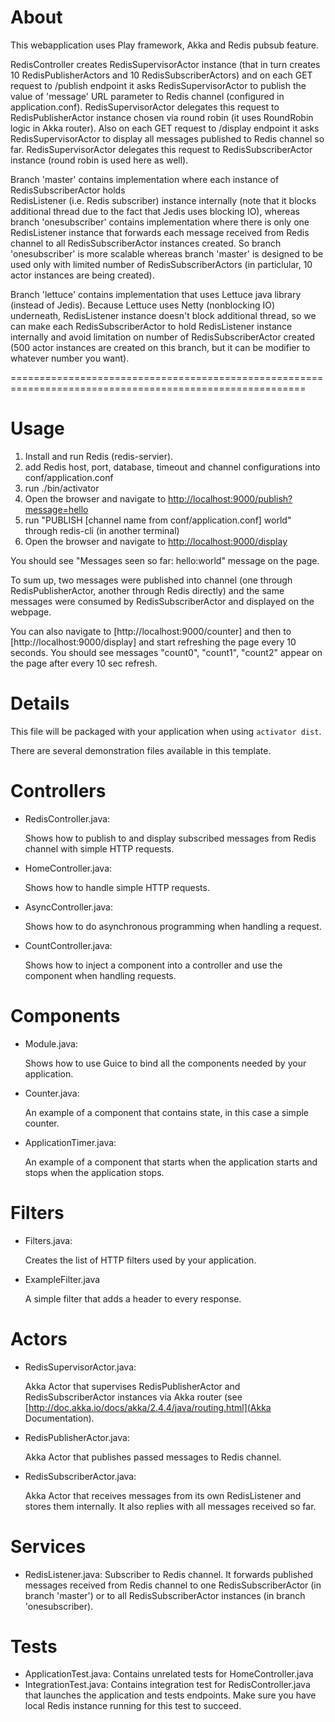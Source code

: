 About
=====

This webapplication uses Play framework, Akka and Redis pubsub feature.

RedisController creates RedisSupervisorActor instance (that in turn creates 10 RedisPublisherActors and 10 RedisSubscriberActors) and on each GET request to /publish endpoint it asks RedisSupervisorActor to publish the value of 'message' URL parameter to Redis channel (configured in application.conf). RedisSupervisorActor delegates this request to RedisPublisherActor instance chosen via round robin (it uses RoundRobin logic in Akka router). Also on each GET request to /display endpoint it asks RedisSupervisorActor to display all messages published to Redis channel so far. RedisSupervisorActor delegates this request to RedisSubscriberActor instance (round robin is used here as well).

Branch 'master' contains implementation where each instance of RedisSubscriberActor holds  
RedisListener (i.e. Redis subscriber) instance internally (note that it blocks additional 
thread due to the fact that Jedis uses blocking IO), whereas branch 'onesubscriber' contains 
implementation where there is only one RedisListener instance that forwards each message received 
from Redis channel to all RedisSubscriberActor instances created. So branch 'onesubscriber' is 
more scalable whereas branch 'master' is designed to be used only with limited number of 
RedisSubscriberActors (in particlular, 10 actor instances are being created). 

Branch 'lettuce' contains implementation that uses Lettuce java library (instead of Jedis). 
Because Lettuce uses Netty (nonblocking IO) underneath, RedisListener instance doesn't block 
additional thread, so we can make each RedisSubscriberActor to hold RedisListener instance 
internally and avoid limitation on number of RedisSubscriberActor created (500 actor instances 
are created on this branch, but it can be modifier to whatever number you want).

=========================================================================================================

Usage
=====

1. Install and run Redis (redis-servier).
2. add Redis host, port, database, timeout and channel configurations into conf/application.conf
3. run ./bin/activator
4. Open the browser and navigate to [http://localhost:9000/publish?message=hello](http://localhost:9000/publish?message=hello)
5. run "PUBLISH [channel name from conf/application.conf] world" through redis-cli (in another terminal)
6. Open the browser and navigate to [http://localhost:9000/display](http://localhost:9000/display)

You should see "Messages seen so far: hello:world" message on the page. 

To sum up, two messages were published into channel (one through RedisPublisherActor, another through Redis directly) 
and the same messages were consumed by RedisSubscriberActor and displayed on the webpage.

You can also navigate to [http://localhost:9000/counter] and then to [http://localhost:9000/display] and start refreshing 
the page every 10 seconds. You should see messages "count0", "count1", "count2" appear on the page after every 10 sec refresh.

Details
=======

This file will be packaged with your application when using `activator dist`.

There are several demonstration files available in this template.

Controllers
===========
- RedisController.java:

  Shows how to publish to and display subscribed messages from Redis channel with simple HTTP requests.

- HomeController.java:

  Shows how to handle simple HTTP requests.

- AsyncController.java:

  Shows how to do asynchronous programming when handling a request.

- CountController.java:

  Shows how to inject a component into a controller and use the component when
  handling requests.

Components
==========

- Module.java:

  Shows how to use Guice to bind all the components needed by your application.

- Counter.java:

  An example of a component that contains state, in this case a simple counter.

- ApplicationTimer.java:

  An example of a component that starts when the application starts and stops
  when the application stops.

Filters
=======

- Filters.java:

  Creates the list of HTTP filters used by your application.

- ExampleFilter.java

  A simple filter that adds a header to every response.
  
Actors
======
- RedisSupervisorActor.java:
  
  Akka Actor that supervises RedisPublisherActor and RedisSubscriberActor instances via Akka router (see [http://doc.akka.io/docs/akka/2.4.4/java/routing.html](Akka Documentation).

- RedisPublisherActor.java:

  Akka Actor that publishes passed messages to Redis channel.
  
- RedisSubscriberActor.java:

  Akka Actor that receives messages from its own RedisListener and stores them internally. 
  It also replies with all messages received so far. 
  
Services
========

- RedisListener.java:
  Subscriber to Redis channel. It forwards published messages received from Redis channel to one RedisSubscriberActor (in branch 'master') or to all RedisSubscriberActor instances (in branch 'onesubscriber).
  
Tests
=====

- ApplicationTest.java:
  Contains unrelated tests for HomeController.java
- IntegrationTest.java:
  Contains integration test for RedisController.java that launches the application and tests endpoints. Make sure you have local Redis instance running for this test to succeed.
